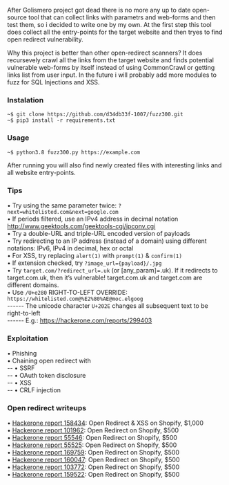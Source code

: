 
After Golismero project got dead there is no more any up to date open-source tool that can collect links with parametrs and web-forms and then test them, so i decided to write one by my own. At the first step this tool does collect all the entry-points for the target website and then tryes to find open redirect vulnerability.  

Why this project is better than other open-redirect scanners? It does recursevely crawl all the links from the target website and finds potential vulnerable web-forms by itself instead of using CommonCrawl or getting links list from user input. In the future i will probably add more modules to fuzz for SQL Injections and XSS.

### Instalation  

`~$ git clone https://github.com/d34db33f-1007/fuzz300.git`  
`~$ pip3 install -r requirements.txt`  

### Usage  

`~$ python3.8 fuzz300.py https://example.com` 

After running you will also find newly created files with interesting links and all website entry-points.

### Tips

• Try using the same parameter twice: `?next=whitelisted.com&next=google.com`  
• If periods filtered, use an IPv4 address in decimal notation http://www.geektools.com/geektools-cgi/ipconv.cgi  
• Try a double-URL and triple-URL encoded version of payloads  
• Try redirecting to an IP address (instead of a domain) using different notations: IPv6, IPv4 in decimal, hex or octal  
• For XSS, try replacing `alert(1)` with `prompt(1)` & `confirm(1)`  
• If extension checked, try `?image_url={payload}/.jpg`  
• Try `target.com/?redirect_url=.uk` (or [any_param]=.uk). If it redirects to target.com.uk, then it’s vulnerable! target.com.uk and target.com are different domains.  
• Use `/U+e280` RIGHT-TO-LEFT OVERRIDE: `https://whitelisted.com@%E2%80%AE@moc.elgoog`  
------ The unicode character `U+202E` changes all subsequent text to be right-to-left  
------ E.g.: https://hackerone.com/reports/299403  

### Exploitation

• Phishing  
• Chaining open redirect with  
-- • SSRF  
-- • OAuth token disclosure  
-- • XSS  
-- • CRLF injection  


### Open redirect writeups

• [Hackerone report 158434](https://hackerone.com/reports/158434): Open Redirect & XSS on Shopify, $1,000  
• [Hackerone report 101962](https://hackerone.com/reports/101962): Open Redirect on Shopify, $500  
• [Hackerone report 55546](https://hackerone.com/reports/55546): Open Redirect on Shopify, $500  
• [Hackerone report 55525](https://hackerone.com/reports/55525): Open Redirect on Shopify, $500  
• [Hackerone report 169759](https://hackerone.com/reports/169759): Open Redirect on Shopify, $500  
• [Hackerone report 160047](https://hackerone.com/reports/160047): Open Redirect on Shopify, $500  
• [Hackerone report 103772](https://hackerone.com/reports/103772): Open Redirect on Shopify, $500  
• [Hackerone report 159522](https://hackerone.com/reports/159522): Open Redirect on Shopify, $500  
